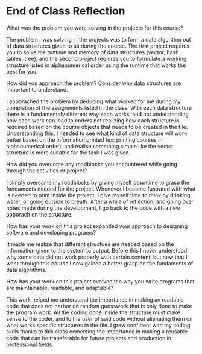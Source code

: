 # End of Class Reflection

What was the problem you were solving in the projects for this course?

The problem I was solving in the projects was to form a data algorithm out of data structures given to us during the course.
The first project requires you to solve the runtime and memory of data structures (vector, hash tables, tree), and the second project
reqiures you to formulate a working structure listed in alphanumerical order using the runtime that works the best for you.

How did you approach the problem? Consider why data structures are important to understand.

I apporached the problem by deducing what worked for me during my completion of the assignments listed in the class. With each data
structure there is a fundamentaly different way each works, and not understanding how each work can lead to coders not realizing how 
each structure is required based on the course objects that needs to be created in the file. Understanding this, I needed to see what
kind of data structure will work better based on the information printed (ex: printing courses in alphanumerical order), and realise
something simple like the vector structure is more suitable for the task I was given.

How did you overcome any roadblocks you encountered while going through the activities or project?

I simply overcame my roadblocks by giving myself downtime to grasp the fundaments needed for the project. Whenever I become fustrated
with what is needed to print inside the project, I give myself time to think by drinking water, or going outside to breath. After a while 
of reflection, and going over notes made during the development, I go back to the code with a new apporach on the structure. 

How has your work on this project expanded your approach to designing software and developing programs?

It made me realize that different structues are needed based on the information given to the system to output. Before this I never understood
why some data did not work properly with certain content, but now that I went through this course I now gained a better grasp on the fundaments of 
data algorithms. 

How has your work on this project evolved the way you write programs that are maintainable, readable, and adaptable?

This work helped me understand the importance in making an readable code that does not harbor on random guesswork that is only done to make the
program work. All the coding done inside the structure must make sense to the coder, and to the user of said code without alienating them on what
works specific structures in the file. I grew confident with my coding skills thanks to this class cementing the importance in making a reusable code
that can be transferable for future projects and production in professional fields.

